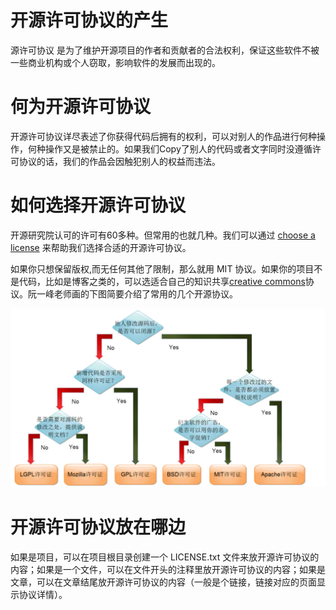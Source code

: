 # 开源许可协议的产生

源许可协议 是为了维护开源项目的作者和贡献者的合法权利，保证这些软件不被一些商业机构或个人窃取，影响软件的发展而出现的。

# 何为开源许可协议

开源许可协议详尽表述了你获得代码后拥有的权利，可以对别人的作品进行何种操作，何种操作又是被禁止的。如果我们Copy了别人的代码或者文字同时没遵循许可协议的话，我们的作品会因触犯别人的权益而违法。

# 如何选择开源许可协议

开源研究院认可的许可有60多种。但常用的也就几种。我们可以通过 [choose a license](https://choosealicense.com/) 来帮助我们选择合适的开源许可协议。

如果你只想保留版权,而无任何其他了限制，那么就用 MIT 协议。如果你的项目不是代码，比如是博客之类的，可以选适合自己的知识共享[creative commons](https://creativecommons.org/choose/)协议。阮一峰老师画的下图简要介绍了常用的几个开源协议。

![](../../assets/images/知识点/attachments/开源许可协议的产生_image_0.png)

# 开源许可协议放在哪边

如果是项目，可以在项目根目录创建一个 LICENSE.txt 文件来放开源许可协议的内容；如果是一个文件，可以在文件开头的注释里放开源许可协议的内容；如果是文章，可以在文章结尾放开源许可协议的内容（一般是个链接，链接对应的页面显示协议详情）。